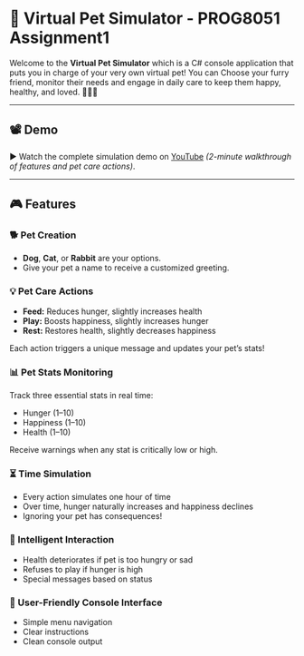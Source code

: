 # 🐾 Virtual Pet Simulator - PROG8051 Assignment1

Welcome to the **Virtual Pet Simulator** which is a C# console application that puts you in charge of your very own virtual pet! You can Choose your furry friend, monitor their needs and engage in daily care to keep them happy, healthy, and loved. 🐶🐱🐰

---

## 📽️ Demo

▶️ Watch the complete simulation demo on [YouTube](https://youtu.be/_bZv-T3b1RQ) *(2-minute walkthrough of features and pet care actions)*.

---

## 🎮 Features

### 🐕 Pet Creation
- **Dog**, **Cat**, or **Rabbit** are your options.
- Give your pet a name to receive a customized greeting.

### 💡 Pet Care Actions
- **Feed:** Reduces hunger, slightly increases health  
- **Play:** Boosts happiness, slightly increases hunger  
- **Rest:** Restores health, slightly decreases happiness  

Each action triggers a unique message and updates your pet’s stats!

### 📊 Pet Stats Monitoring
Track three essential stats in real time:
- Hunger (1–10)
- Happiness (1–10)
- Health (1–10)

Receive warnings when any stat is critically low or high.

### ⏳ Time Simulation
- Every action simulates one hour of time
- Over time, hunger naturally increases and happiness declines
- Ignoring your pet has consequences!

### 🧠 Intelligent Interaction
- Health deteriorates if pet is too hungry or sad
- Refuses to play if hunger is high
- Special messages based on status

### 🧼 User-Friendly Console Interface
- Simple menu navigation
- Clear instructions
- Clean console output